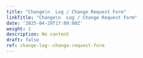 ```yaml
---
title: "Change\n  Log / Change Request Form"
linkTitle: "Change\n  Log / Change Request Form"
date: '2025-04-29T17:09:00Z'
weight: 1
description: No content
draft: false
ref: change-log--change-request-form
---
```


